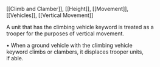 [[Climb and Clamber]], [[Height]], [[Movement]],  
[[Vehicles]], [[Vertical Movement]]

A unit that has the climbing vehicle keyword is treated as a  
trooper for the purposes of vertical movement.

• When a ground vehicle with the climbing vehicle  
keyword climbs or clambers, it displaces trooper units,  
if able.